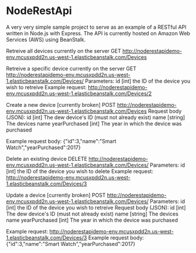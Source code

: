 # NodeRestApi
A very very simple sample project to serve as an example of a RESTful API written in Node.js with Express. The API is currently hosted on Amazon Web Services (AWS) using BeanStalk.

Retreive all devices currently on the server
GET
http://noderestapidemo-env.mcusxpdd2n.us-west-1.elasticbeanstalk.com/Devices


Retreive a specific device currently on the server
GET
http://noderestapidemo-env.mcusxpdd2n.us-west-1.elasticbeanstalk.com/Devices/<id>
Parameters:
  id  [int] the ID of the device you wish to retreive 
Example request: http://noderestapidemo-env.mcusxpdd2n.us-west-1.elasticbeanstalk.com/Devices/2


Create a new device [currently broken]
POST
http://noderestapidemo-env.mcusxpdd2n.us-west-1.elasticbeanstalk.com/Devices
Request body (JSON): 
  id              [int]     The dew device's ID (must not already exist)
  name            [string]  The devices name
  yearPurchased   [int]     The year in which the device was purchased

  Example request body: {"id":3,"name":"Smart Watch","yearPurchased":2017}


Delete an existing device
DELETE
http://noderestapidemo-env.mcusxpdd2n.us-west-1.elasticbeanstalk.com/Devices/<id>
Parameters:
  id  [int] the ID of the device you wish to delete 
Example request: http://noderestapidemo-env.mcusxpdd2n.us-west-1.elasticbeanstalk.com/Devices/3

Update a device [currently broken]
POST
http://noderestapidemo-env.mcusxpdd2n.us-west-1.elasticbeanstalk.com/Devices/<id>
Parameters:
  id  [int] the ID of the device you wish to retreive 
Request body (JSON): 
  id              [int]     The dew device's ID (must not already exist)
  name            [string]  The devices name
  yearPurchased   [int]     The year in which the device was purchased

  Example request: http://noderestapidemo-env.mcusxpdd2n.us-west-1.elasticbeanstalk.com/Devices/3
  Example request body: {"id":3,"name":"Smart Watch","yearPurchased":2017}
